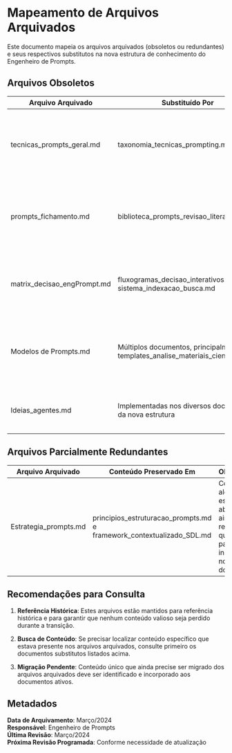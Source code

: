 # Mapeamento de Arquivos Arquivados

Este documento mapeia os arquivos arquivados (obsoletos ou redundantes) e seus respectivos substitutos na nova estrutura de conhecimento do Engenheiro de Prompts.

## Arquivos Obsoletos

| Arquivo Arquivado           | Substituído Por                                                                 | Motivo                                                                                                          |
| --------------------------- | ------------------------------------------------------------------------------- | --------------------------------------------------------------------------------------------------------------- |
| tecnicas_prompts_geral.md   | taxonomia_tecnicas_prompting.md                                                 | A nova taxonomia oferece uma classificação hierárquica mais completa e estruturada das técnicas.                |
| prompts_fichamento.md       | biblioteca_prompts_revisao_literatura.md                                        | A nova biblioteca é mais abrangente e inclui técnicas específicas para todas as fases da revisão de literatura. |
| matrix_decisao_engPrompt.md | fluxogramas_decisao_interativos.md e sistema_indexacao_busca.md                 | Os novos documentos oferecem sistemas de decisão mais detalhados e interativos.                                 |
| Modelos de Prompts.md       | Múltiplos documentos, principalmente templates_analise_materiais_cientificos.md | Os modelos foram reestruturados e distribuídos em documentos mais especializados e contextualizados.            |
| Ideias_agentes.md           | Implementadas nos diversos documentos da nova estrutura                         | As ideias foram implementadas e consolidadas nos documentos mais recentes.                                      |

## Arquivos Parcialmente Redundantes

| Arquivo Arquivado     | Conteúdo Preservado Em                                                | Observações                                                                                                        |
| --------------------- | --------------------------------------------------------------------- | ------------------------------------------------------------------------------------------------------------------ |
| Estrategia_prompts.md | principios_estruturacao_prompts.md e framework_contextualizado_SDL.md | Contém algumas estratégias e abordagens ainda relevantes que foram parcialmente incorporadas nos novos documentos. |

## Recomendações para Consulta

1. **Referência Histórica**: Estes arquivos estão mantidos para referência histórica e para garantir que nenhum conteúdo valioso seja perdido durante a transição.

2. **Busca de Conteúdo**: Se precisar localizar conteúdo específico que estava presente nos arquivos arquivados, consulte primeiro os documentos substitutos listados acima.

3. **Migração Pendente**: Conteúdo único que ainda precise ser migrado dos arquivos arquivados deve ser identificado e incorporado aos documentos ativos.

## Metadados

**Data de Arquivamento**: Março/2024  
**Responsável**: Engenheiro de Prompts  
**Última Revisão**: Março/2024  
**Próxima Revisão Programada**: Conforme necessidade de atualização
